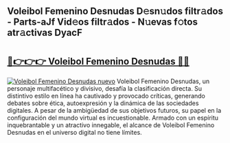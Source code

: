 ## Voleibol Femenino Desnudas D𝚎sn𝚞dos filtr𝚊dos - Parts-aJf Vid𝚎os filtr𝚊dos - N𝚞evas f𝚘tos atr𝚊ctivas DyacF

# <h2><a href="http://mb9u2g.tromn.icu/?c=Voleibol+Femenino+Desnudas">🔗👉👉👉 Voleibol Femenino Desnudas 🔗🔗</a></h2>

[![Voleibol Femenino Desnudas nuevo](https://i.imgur.com/pEAQMta.gif)](http://mb9u2g.tromn.icu/?c=Voleibol+Femenino+Desnudas)
Voleibol Femenino Desnudas, un personaje multifacético y divisivo, desafía la clasificación directa. Su distintivo estilo en línea ha cautivado y provocado críticas, generando debates sobre ética, autoexpresión y la dinámica de las sociedades digitales. A pesar de la ambigüedad de sus objetivos futuros, su papel en la configuración del mundo virtual es incuestionable. Armado con un espíritu inquebrantable y un atractivo innegable, el alcance de Voleibol Femenino Desnudas en el universo digital no tiene límites.
